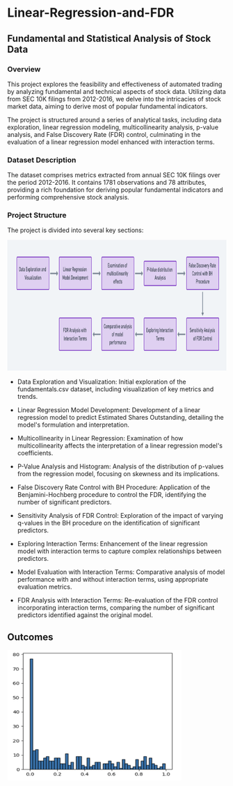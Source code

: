 # Linear-Regression-and-FDR
## Fundamental and Statistical Analysis of Stock Data

### Overview
This project explores the feasibility and effectiveness of automated trading by analyzing fundamental and technical aspects of stock data. Utilizing data from SEC 10K filings from 2012-2016, we delve into the intricacies of stock market data, aiming to derive most of popular fundamental indicators. 

The project is structured around a series of analytical tasks, including data exploration, linear regression modeling, multicollinearity analysis, p-value analysis, and False Discovery Rate (FDR) control, culminating in the evaluation of a linear regression model enhanced with interaction terms.

### Dataset Description
The dataset comprises metrics extracted from annual SEC 10K filings over the period 2012-2016. It contains 1781 observations and 78 attributes, providing a rich foundation for deriving popular fundamental indicators and performing comprehensive stock analysis.

### Project Structure
The project is divided into several key sections:

<img src="FDR-structure.png" width="1040" height="301">

- Data Exploration and Visualization: Initial exploration of the fundamentals.csv dataset, including visualization of key metrics and trends.

- Linear Regression Model Development: Development of a linear regression model to predict Estimated Shares Outstanding, detailing the model's formulation and interpretation.

- Multicollinearity in Linear Regression: Examination of how multicollinearity affects the interpretation of a linear regression model's coefficients.

- P-Value Analysis and Histogram: Analysis of the distribution of p-values from the regression model, focusing on skewness and its implications.

- False Discovery Rate Control with BH Procedure: Application of the Benjamini-Hochberg procedure to control the FDR, identifying the number of significant predictors.

- Sensitivity Analysis of FDR Control: Exploration of the impact of varying q-values in the BH procedure on the identification of significant predictors.

- Exploring Interaction Terms: Enhancement of the linear regression model with interaction terms to capture complex relationships between predictors.

- Model Evaluation with Interaction Terms: Comparative analysis of model performance with and without interaction terms, using appropriate evaluation metrics.

- FDR Analysis with Interaction Terms: Re-evaluation of the FDR control incorporating interaction terms, comparing the number of significant predictors identified against the original model.

## Outcomes
<img src="p-value.png" width="400" height="301">

